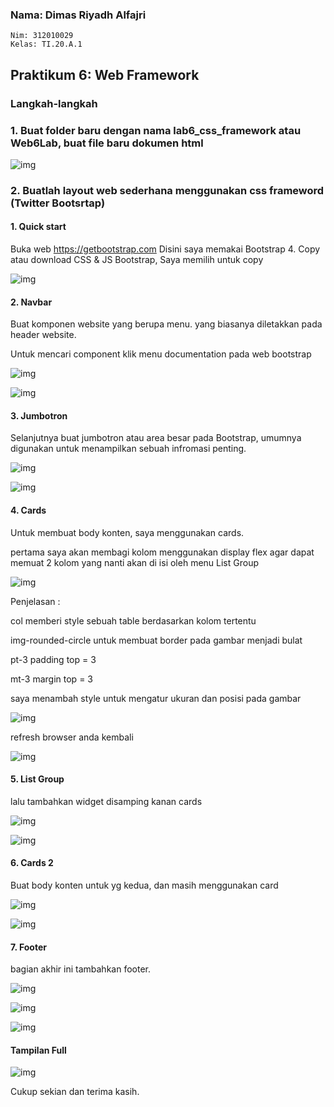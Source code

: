### Nama: Dimas Riyadh Alfajri
    Nim: 312010029
    Kelas: TI.20.A.1


## Praktikum 6: Web Framework


### Langkah-langkah 

### 1. Buat folder baru dengan nama lab6_css_framework atau Web6Lab, buat file baru dokumen html

![img](ss/poto1.png)

### 2. Buatlah layout web sederhana menggunakan css frameword (Twitter Bootsrtap)


#### 1. Quick start

Buka web https://getbootstrap.com Disini saya memakai Bootstrap 4. Copy atau download CSS & JS Bootstrap, Saya memilih untuk copy

![img](ss/poto2.png)

#### 2. Navbar

Buat komponen website yang berupa menu. yang biasanya diletakkan pada header website.

Untuk mencari component klik menu documentation pada web bootstrap

![img](ss/poto3.png)

![img](ss/poto4.png)

#### 3. Jumbotron

Selanjutnya buat jumbotron atau area besar pada Bootstrap, umumnya digunakan untuk menampilkan sebuah infromasi penting.

![img](ss/poto5.png)

![img](ss/poto6.png)

#### 4. Cards

Untuk membuat body konten, saya menggunakan cards.

pertama saya akan membagi kolom menggunakan display flex agar dapat memuat 2 kolom yang nanti akan di isi oleh menu List Group

![img](ss/poto7.png)

Penjelasan :

 col memberi style sebuah table berdasarkan kolom tertentu

 img-rounded-circle untuk membuat border pada gambar menjadi bulat

 pt-3 padding top = 3

 mt-3 margin top = 3

saya menambah style untuk mengatur ukuran dan posisi pada gambar

![img](ss/poto8.png)

refresh browser anda kembali

![img](ss/poto9.png)

#### 5. List Group

lalu tambahkan widget disamping kanan cards

![img](ss/poto10.png)

![img](ss/poto11.png)

#### 6. Cards 2

Buat body konten untuk yg kedua, dan masih menggunakan card

![img](ss/poto12.png)

![img](ss/poto13.png)

#### 7. Footer

bagian akhir ini tambahkan footer.

![img](ss/poto14.png)

![img](ss/poto15.png)

![img](ss/poto16.png)

#### Tampilan Full

![img](ss/poto17.png)

Cukup sekian dan terima kasih.







